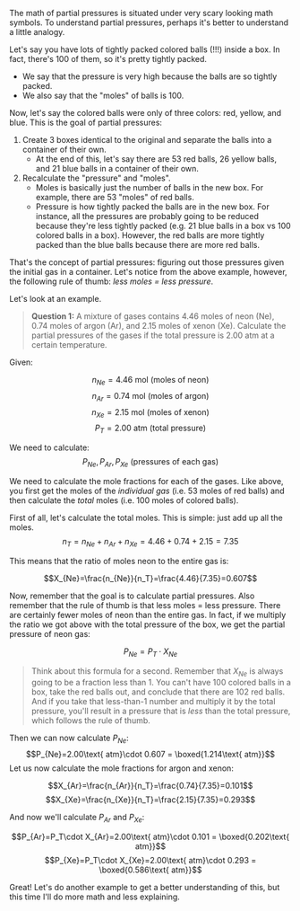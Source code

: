 The math of partial pressures is situated under very scary looking math symbols. To understand partial pressures, perhaps it's better to understand a little analogy.

Let's say you have lots of tightly packed colored balls (!!!) inside a box. In fact, there's 100 of them, so it's pretty tightly packed. 
- We say that the pressure is very high because the balls are so tightly packed.
- We also say that the "moles" of balls is 100.

Now, let's say the colored balls were only of three colors: red, yellow, and blue. This is the goal of partial pressures:
1. Create 3 boxes identical to the original and separate the balls into a container of their own.
    - At the end of this, let's say there are 53 red balls, 26 yellow balls, and 21 blue balls in a container of their own.
2. Recalculate the "pressure" and "moles".
    - Moles is basically just the number of balls in the new box. For example, there are 53 "moles" of red balls.
    - Pressure is how tightly packed the balls are in the new box. For instance, all the pressures are probably going to be reduced because they're less tightly packed (e.g. 21 blue balls in a box vs 100 colored balls in a box). However, the red balls are more tightly packed than the blue balls because there are more red balls.

That's the concept of partial pressures: figuring out those pressures given the initial gas in a container. Let's notice from the above example, however, the following rule of thumb: *less moles = less pressure*.

Let's look at an example.

> **Question 1:** A mixture of gases contains 4.46 moles of neon (Ne), 0.74 moles of argon (Ar), and 2.15 moles of xenon (Xe). Calculate the partial pressures of the gases if the total pressure is 2.00 atm at a certain temperature.

Given:

$$n_{Ne}=4.46\text{ mol}\text{ (moles of neon)}$$
$$n_{Ar}=0.74\text{ mol}\text{ (moles of argon)}$$
$$n_{Xe}=2.15\text{ mol}\text{ (moles of xenon)}$$
$$P_T=2.00\text{ atm}\text{ (total pressure)}$$

We need to calculate:
$$P_{Ne},P_{Ar},P_{Xe}\text{ (pressures of each gas)}$$

We need to calculate the mole fractions for each of the gases. Like above, you first get the moles of the *individual gas* (i.e. 53 moles of red balls) and then calculate the *total* moles (i.e. 100 moles of colored balls).

First of all, let's calculate the total moles. This is simple: just add up all the moles. $$n_T=n_{Ne}+n_{Ar}+n_{Xe}=4.46+0.74+2.15=7.35$$

This means that the ratio of moles neon to the entire gas is:

$$X_{Ne}=\frac{n_{Ne}}{n_T}=\frac{4.46}{7.35}=0.607$$

Now, remember that the goal is to calculate partial pressures. Also remember that the rule of thumb is that less moles = less pressure. There are certainly fewer moles of neon than the entire gas. In fact, if we multiply the ratio we got above with the total pressure of the box, we get the partial pressure of neon gas:

$$P_{Ne}=P_T\cdot X_{Ne}$$
> Think about this formula for a second. Remember that $X_{Ne}$ is always going to be a fraction less than 1. You can't have 100 colored balls in a box, take the red balls out, and conclude that there are 102 red balls. And if you take that less-than-1 number and multiply it by the total pressure, you'll result in a pressure that is *less* than the total pressure, which follows the rule of thumb.

Then we can now calculate $P_{Ne}$: $$P_{Ne}=2.00\text{ atm}\cdot 0.607 = \boxed{1.214\text{ atm}}$$
Let us now calculate the mole fractions for argon and xenon:

$$X_{Ar}=\frac{n_{Ar}}{n_T}=\frac{0.74}{7.35}=0.101$$
$$X_{Xe}=\frac{n_{Xe}}{n_T}=\frac{2.15}{7.35}=0.293$$


And now we'll calculate $P_{Ar}$ and $P_{Xe}$: 

$$P_{Ar}=P_T\cdot X_{Ar}=2.00\text{ atm}\cdot 0.101 = \boxed{0.202\text{ atm}}$$
$$P_{Xe}=P_T\cdot X_{Xe}=2.00\text{ atm}\cdot 0.293 = \boxed{0.586\text{ atm}}$$

Great! Let's do another example to get a better understanding of this, but this time I'll do more math and less explaining.